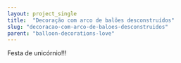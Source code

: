 ```yaml
---
layout: project_single
title:  "Decoração com arco de balões desconstruídos"
slug: "decoracao-com-arco-de-baloes-desconstruidos"
parent: "balloon-decorations-love"
---
```

Festa de unicórnio!!!